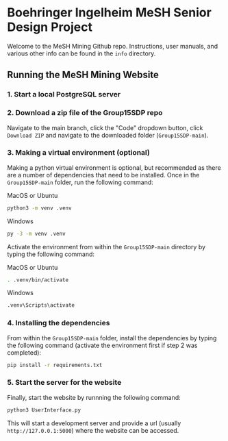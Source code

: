 # Boehringer Ingelheim MeSH Senior Design Project

Welcome to the MeSH Mining Github repo. Instructions, user manuals, and various other info can be found in the `info` directory.

## Running the MeSH Mining Website

### 1. Start a local PostgreSQL server

### 2. Download a zip file of the Group15SDP repo

Navigate to the main branch, click the "Code" dropdown button, click `Download ZIP` and navigate to the downloaded folder (`Group15SDP-main`).

### 3. Making a virtual environment (optional)

Making a python virtual environment is optional, but recommended as there are a number of dependencies that need to be installed. Once in the `Group15SDP-main` folder, run the following command:

MacOS or Ubuntu
```sh
python3 -m venv .venv
```

Windows
```sh
py -3 -m venv .venv
```

Activate the environment from within the `Group15SDP-main` directory by typing the following command:

MacOS or Ubuntu
```sh
. .venv/bin/activate
```
Windows
```sh
.venv\Scripts\activate
```

### 4. Installing the dependencies

From within the `Group15SDP-main` folder, install the dependencies by typing the following command (activate the environment first if step 2 was completed):
```sh
pip install -r requirements.txt
```

### 5. Start the server for the website

Finally, start the website by runnning the following command:
```sh
python3 UserInterface.py
```

This will start a development server and provide a url (usually `http://127.0.0.1:5000`) where the website can be accessed.
